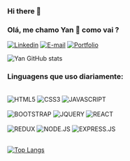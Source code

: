 ### Hi there 👋



### Olá, me chamo Yan 🤙 como vai ?

[![Linkedin](https://img.shields.io/badge/LinkedIn-0077B5?style=for-the-badge&logo=linkedin&logoColor=white)]([https://www.linkedin.com/in/yan-pereira-dev/])
[![E-mail](https://img.shields.io/badge/Gmail-D14836?style=for-the-badge&logo=gmail&logoColor=white)](https://mail.google.com/mail/u/0/#inbox?compose=CllgCKCGldLcJLJRTMcBwDqcVWmqXzzmJCqhwTcfmRZxXZhPFWMnmtmGbCJmspkhzcMnzkdVfdB)
[![Portfolio](https://img.shields.io/website-up-down-green-red/http/monip.org.svg)](https://yan-portfolio-zeta.vercel.app/)

![Yan GitHub stats](https://github-readme-stats.vercel.app/api?username=YanPrudencio015&show_icons=true&theme=radical )



### Linguagens que uso diariamente:

<div style="display:inline_block"><br>
    <img alt="HTML5" src="https://img.shields.io/badge/HTML5-E34F26?style=for-the-badge&logo=html5&logoColor=white">
    <img alt="CSS3" src="https://img.shields.io/badge/CSS3-1572B6?style=for-the-badge&logo=css3&logoColor=white">
    <img alt="JAVASCRIPT" src="https://img.shields.io/badge/JavaScript-323330?style=for-the-badge&logo=javascript&logoColor=F7DF1E">
    </div>
    <div style="display:inline_block"><br>
    <img alt="BOOTSTRAP" src="https://img.shields.io/badge/Bootstrap-563D7C?style=for-the-badge&logo=bootstrap&logoColor=white">
    <img alt="JQUERY" src="https://img.shields.io/badge/jQuery-0769AD?style=for-the-badge&logo=jquery&logoColor=white">
    <img alt="REACT" src="https://img.shields.io/badge/React-20232A?style=for-the-badge&logo=react&logoColor=61DAFB">
    </div>
    <div style="display:inline_block"><br>
    <img alt="REDUX" src="https://img.shields.io/badge/Redux-593D88?style=for-the-badge&logo=redux&logoColor=white">
    <img alt="NODE.JS" src="https://img.shields.io/badge/Node.js-43853D?style=for-the-badge&logo=node.js&logoColor=white">
    <img alt="EXPRESS.JS" src="https://img.shields.io/badge/Express.js-404D59?style=for-the-badge">
</div>
<br>

[![Top Langs](https://github-readme-stats.vercel.app/api/top-langs/?username=YanPrudencio015)](https://github.com/anuraghazra/github-readme-stats)


